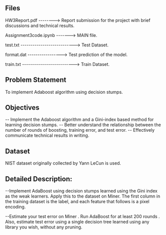 ## Files

HW3Report.pdf --------> Report submission for the project with brief discussions and technical results.

Assignment3code.ipynb -------> MAIN file.

test.txt ---------------------------> Test Dataset.

format.dat -----------------> Test prediction of the model.

train.txt --------------------------> Train Dataset.

## Problem Statement

To implement Adaboost algorithm using decision stumps.

## Objectives

-- Implement the Adaboost algorithm and a Gini-index based method for learning decision stumps. 
-- Better understand the relationship between the number of rounds of boosting, training error, and test error.
-- Effectively communicate technical results in writing. 
## Dataset

  NIST dataset originally collected by Yann LeCun is used.

## Detailed Description:

--Implement AdaBoost using decision stumps learned using the Gini index as the weak learners. Apply this to the dataset on Miner. The first column in the training dataset is the label, and each feature that follows is a pixel encoding.

--Estimate your test error on Miner . Run AdaBoost for at least 200 rounds . Also, estimate test error using a single decision tree learned using any library you wish, without any pruning. 
